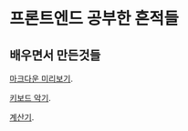  # 프론트엔드 공부한 흔적들
 

## 배우면서 만든것들

[마크다운 미리보기](https://codepen.io/gotothetk/pen/bGaBPxm).

[키보드 악기](https://codepen.io/gotothetk/pen/KKZaPXX).

[계산기](https://codepen.io/gotothetk/pen/zYpNgPo?editors=0011).

